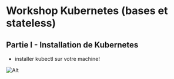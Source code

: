 # Workshop Kubernetes (bases et stateless)

## Partie I - Installation de Kubernetes

- installer kubectl sur votre machine!

![Alt](../images/img_p1_1.png)
